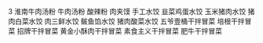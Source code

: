3
淮南牛肉汤粉 牛肉汤粉 酸辣粉 肉夹馍
手工水饺 韭菜鸡蛋水饺 玉米猪肉水饺 猪肉白菜水饺 肉三鲜水饺 鲅鱼馅水饺 猪肉酸菜水饺
五爷壹桶干拌冒菜 培根干拌冒菜 招牌干拌冒菜 黄金小酥肉干拌冒菜 素食主义干拌冒菜 肥牛干拌冒菜
